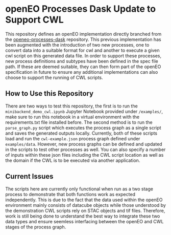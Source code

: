 # openEO Processes Dask Update to Support CWL
This repository defines an openEO implementation directly branched from the [openeo-processes-dask](https://github.com/Open-EO/openeo-processes-dask) repository. This previous implementation has been augmented with the introduction of 
two new processes, one to convert data into a suitable format for cwl and another to execute a given cwl script on this generated data file. In order to support these processes, new process definitions and subtypes have been defined in 
the spec file path. If these are deemed suitable, they can then form part of the openEO specification in future to ensure any additional implementations can also choose to support the running of CWL scripts.

## How to Use this Repository
There are two ways to test this repository, the first is to run the `minibackend_demo_cwl.ipynb` Jupyter Notebook provided under `/examples/`, make sure to run this notebook in a virtual environment with the requirements.txt file installed before. 
The second method is to run the `parse_graph.py` script which executes the process graph as a single script and saves the generated outputs locally. Currently, both of these scripts load and run the `cwl-example.json` process graph 
defined under `examples/data`. However, new process graphs can be defined and updated in the scripts to test other processes as well. You can also specify a number of inputs within these json files including the CWL script location 
as well as the domain if the CWL is to be executed via another application.

## Current Issues
The scripts here are currently only functional when run as a two stage process to demonstrate that both functions work as expected independently. This is due to the fact that the data used within the openEO environment mainly consists of 
datacube objects while those understood by the demonstration CWL scripts rely on STAC objects and tif files. Therefore, work is still being done to understand the best way to integrate these two data types and ensure seemless interfacing 
between the openEO and CWL stages of the process graph.
